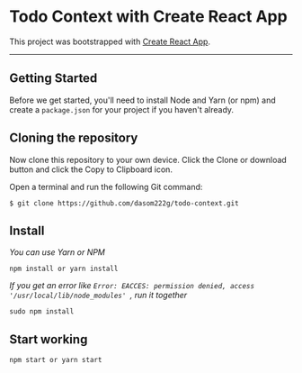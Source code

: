 # Todo Context with Create React App

This project was bootstrapped with [Create React App](https://github.com/facebook/create-react-app).

---------------------------------------

## Getting Started
Before we get started, you'll need to install Node and Yarn (or npm) and create a ```package.json``` for your project if you haven't already.

## Cloning the repository
Now clone this repository to your own device. Click the Clone or download button and click the Copy to Clipboard icon.

Open a terminal and run the following Git command:

    $ git clone https://github.com/dasom222g/todo-context.git

## Install
_You can use Yarn or NPM_

    npm install or yarn install
_If you get an error like ```Error: EACCES: permission denied, access '/usr/local/lib/node_modules' ```, run it together_

    sudo npm install
    
## Start working
    npm start or yarn start
